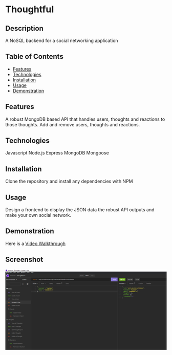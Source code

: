 # Thoughtful

## Description
A NoSQL backend for a social networking application

  ## Table of Contents
* [Features](#features)
* [Technologies](#technologies)
* [Installation](#installation)
* [Usage](#usage)
* [Demonstration](#demonstration)

## Features
A robust MongoDB based API that handles users, thoughts and reactions to those thoughts.
Add and remove users, thoughts and reactions.

## Technologies
Javascript
Node.js
Express
MongoDB
Mongoose

## Installation
Clone the repository and install any dependencies with NPM

## Usage
Design a frontend to display the JSON data the robust API outputs and make your own social network.

## Demonstration
Here is a [Video Walkthrough](https://drive.google.com/file/d/1BZCONF5vmQHLmukJwFCJGgCrEsv_BeIz/view)

## Screenshot
![Screenshot of an Insomnia interaction with the application.](./screenshot.png)
